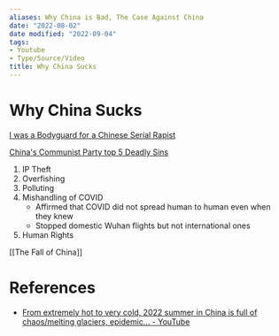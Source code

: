 ```yaml
---
aliases: Why China is Bad, The Case Against China
date: "2022-08-02"
date modified: "2022-09-04"
tags:
- Youtube
- Type/Source/Video
title: Why China Sucks
---
```


# Why China Sucks
[I was a Bodyguard for a Chinese Serial Rapist](https://youtu.be/gZEPTCQUEI0)

[China's Communist Party top 5 Deadly Sins](https://www.youtube.com/watch?v=UJUXqEKSlOE)
1. IP Theft
2. Overfishing
3. Polluting
4. Mishandling of COVID
	- Affirmed that COVID did not spread human to human even when they knew
	- Stopped domestic Wuhan flights but not international ones
5. Human Rights

[[The Fall of China]]

# References
- [From extremely hot to very cold, 2022 summer in China is full of chaos/melting glaciers, epidemic... - YouTube](https://www.youtube.com/watch?v=ApMhM8IURQ8)

